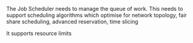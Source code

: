 The Job Scheduler needs to manage the queue of work. 
This needs to support scheduling algorithms which optimise for network topology, fair share scheduling, advanced reservation, time slicing

It supports resource limits